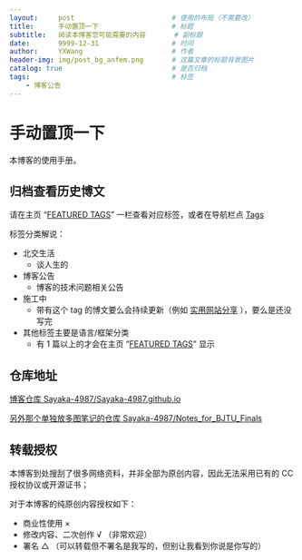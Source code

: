 ```yaml
---
layout:     post   				        # 使用的布局（不需要改）
title:      手动置顶一下				    # 标题 
subtitle:   阅读本博客您可能需要的内容		# 副标题
date:       9999-12-31 				    # 时间
author:     YXWang 					    # 作者
header-img: img/post_bg_anfem.png 	    # 这篇文章的标题背景图片
catalog: true 						    # 是否归档
tags:								    # 标签
    - 博客公告
---
```


# 手动置顶一下

本博客的使用手册。



## 归档查看历史博文

请在主页 “[FEATURED TAGS](https://sayaka-4987.github.io/tags/)” 一栏查看对应标签，或者在导航栏点 [Tags](https://sayaka-4987.github.io/tags/) 

标签分类解说：

- 北交生活
  - 谈人生的
- 博客公告
  - 博客的技术问题相关公告
- 施工中
  - 带有这个 tag 的博文要么会持续更新（例如 [实用网站分享](https://sayaka-4987.github.io/2021/10/05/useful-websites/) ），要么是还没写完
- 其他标签主要是语言/框架分类
  - 有 1 篇以上的才会在主页 “[FEATURED TAGS](https://sayaka-4987.github.io/tags/)” 显示



## 仓库地址

[博客仓库 Sayaka-4987/Sayaka-4987.github.io](https://github.com/Sayaka-4987/Sayaka-4987.github.io)  

[另外那个单独放多图笔记的仓库 Sayaka-4987/Notes_for_BJTU_Finals](https://github.com/Sayaka-4987/Notes_for_BJTU_Finals) 



## 转载授权

本博客到处搜刮了很多网络资料，并非全部为原创内容，因此无法采用已有的 CC 授权协议或开源证书；

对于本博客的纯原创内容授权如下：

- 商业性使用 × 
- 修改内容、二次创作 √ （非常欢迎）
- 署名 △ （可以转载但不署名是我写的，但别让我看到你说是你写的）

